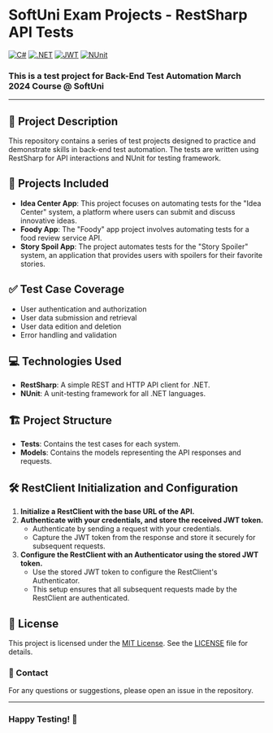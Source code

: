 
# SoftUni Exam Projects - RestSharp API Tests 
[![C#](https://img.shields.io/badge/Made%20with-C%23-239120.svg)](https://learn.microsoft.com/en-us/dotnet/csharp/)
[![.NET](https://img.shields.io/badge/.NET-5C2D91.svg)](https://dotnet.microsoft.com/)
[![JWT](https://img.shields.io/badge/Authentication-JWT-000000.svg)](https://jwt.io/)
[![NUnit](https://img.shields.io/badge/tested%20with-NUnit-22B2B0.svg)](https://nunit.org/)

### This is a test project for **Back-End Test Automation** March 2024 Course @ SoftUni
---
## 📜 Project Description
This repository contains a series of test projects designed to practice and demonstrate skills in back-end test automation. The tests are written using RestSharp for API interactions and NUnit for testing framework.

## 📂 Projects Included
- **Idea Center App**: This project focuses on automating tests for the "Idea Center" system, a platform where users can submit and discuss innovative ideas.
- **Foody App**: The "Foody" app project involves automating tests for a food review service API. 
- **Story Spoil App**: The project automates tests for the "Story Spoiler" system, an application that provides users with spoilers for their favorite stories.

## ✅ Test Case Coverage
- User authentication and authorization
- User data submission and retrieval
- User data edition and deletion
- Error handling and validation
  
## 💻 Technologies Used
- **RestSharp**: A simple REST and HTTP API client for .NET.
- **NUnit**: A unit-testing framework for all .NET languages.

## 🏗️ Project Structure
- **Tests**: Contains the test cases for each system.
- **Models**: Contains the models representing the API responses and requests.

## 🛠️ RestClient Initialization and Configuration
1. **Initialize a RestClient with the base URL of the API.**
2. **Authenticate with your credentials, and store the received JWT token.**
   - Authenticate by sending a request with your credentials.
   - Capture the JWT token from the response and store it securely for subsequent requests.
3. **Configure the RestClient with an Authenticator using the stored JWT token.**
   - Use the stored JWT token to configure the RestClient's Authenticator.
   - This setup ensures that all subsequent requests made by the RestClient are authenticated.

## 📄 License
This project is licensed under the [MIT License](LICENSE). See the [LICENSE](LICENSE) file for details.
### 🤝 Contact
For any questions or suggestions, please open an issue in the repository.

---
### Happy Testing! 🚀
